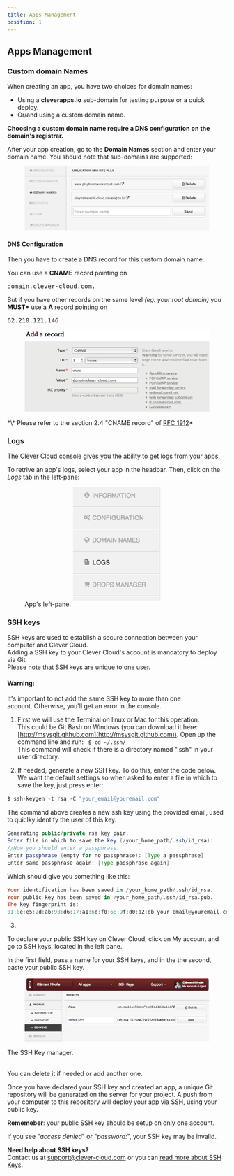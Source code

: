 ```yaml
---
title: Apps Management
position: 1
---
```


## Apps Management

### Custom domain Names
When creating an app, you have two choices for domain names:

* Using a **cleverapps.io** sub-domain for testing purpose or a quick deploy.
* Or/and using a custom domain name.

**Choosing a custom domain name require a DNS configuration on the domain's registrar.**

After your app creation, go to the **Domain Names** section and enter your domain name. You should note that sub-domains are supported: 
<figure class="cc-content-imglarge"><img  src="/assets/images/domain1.png"></figure>

#### DNS Configuration

Then you have to create a DNS record for this custom domain name.

You can use a **CNAME** record pointing on <pre>domain.clever-cloud.com.</pre>

But if you have other records on the same level *(eg. your root domain)* you **MUST\*** use a **A** record pointing on <pre>62.210.121.146</pre>
<figure class="cc-content-imglarge">
  <img  src="/assets/images/domain2.png">
</figure>
*\* Please refer to the section 2.4 "CNAME record" of <a href="http://tools.ietf.org/html/rfc1912">RFC 1912</a>*


### Logs

The Clever Cloud console gives you the ability to get logs from your apps.

To retrive an app's logs, select your app in the headbar.
Then, click on the *Logs* tab in the left-pane:

<figure class="cc-content-img">
  <img style=" margin: auto; display: block" src="/assets/images/logs.png"/>
  <figcaption>
    App's left-pane.
  </figcaption>
</figure>

### SSH keys

SSH keys are used to establish a secure connection between your computer and Clever Cloud.  
Adding a SSH key to your Clever Cloud's account is mandatory to deploy via Git.  
Please note that SSH keys are unique to one user.

<div class="alert alert-hot-problems">
<h4>Warning:</h4>
  <p>It's important to not add the same SSH key to more than one account. Otherwise, you'll get an error in the console.</p>
</div>

1. First we will use the Terminal on linux or Mac for this operation.  
This could be Git Bash on Windows (you can download it here: [http://msysgit.github.com](http://msysgit.github.com)).
Open up the command line and run:
``` $ cd ~/.ssh/```  
This command will check if there is a directory named ".ssh" in your user directory.

2. If needed, generate a new SSH key. To do this, enter the code below. We want the default settings so when asked to enter a file in which to save the key, just press enter:

```java
$ ssh-keygen -t rsa -C "your_email@youremail.com"
```
The command above creates a new ssh key using the provided email, used to quiclky identify the user of this key.

```java
Generating public/private rsa key pair.
Enter file in which to save the key (/your_home_path/.ssh/id_rsa):
//Now you should enter a passphrase.
Enter passphrase (empty for no passphrase): [Type a passphrase]
Enter same passphrase again: [Type passphrase again]
```

Which should give you something like this:

```haskell
Your identification has been saved in /your_home_path/.ssh/id_rsa.
Your public key has been saved in /your_home_path/.ssh/id_rsa.pub.
The key fingerprint is:
01:0e:e5:2d:ab:98:d6:17:a1:6d:f0:68:9f:d0:a2:db your_email@youremail.com
```

3. 
To declare your public SSH key on Clever Cloud, click on My account and go to SSH keys, located in the left pane.


In the first field, pass a name for your SSH keys, and in the the second, paste your public SSH key.
<br><figure class="cc-content-img"><a href="/assets/images/ssh1.png"><img src="/assets/images/ssh1.png"></a></figure>
  <figcaption>
    The SSH Key manager.
  </figcaption>
<br>

You can delete it if needed or add another one.  

Once you have declared your SSH key and created an app, a unique Git repository will be generated on the server for your project. 
A push from your computer to this repository will deploy your app via SSH, using your public key.

**Rememeber**: your public SSH key should be setup on only one account.  

If you see "*access denied*" or "*password:*", your SSH key may be invalid. 

<i class="icon-question-sign"></i> **Need help about SSH keys?**  
Contact us at <support@clever-cloud.com> or you can [read more about SSH Keys](http://git-scm.com/book/en/Git-on-the-Server-Generating-Your-SSH-Public-Key).